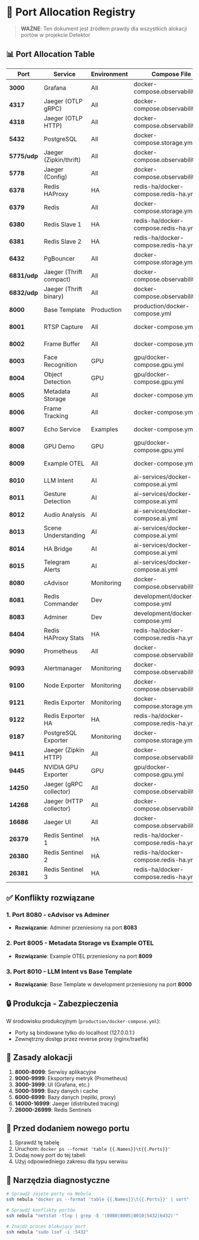 # 🔌 Port Allocation Registry

> **WAŻNE**: Ten dokument jest źródłem prawdy dla wszystkich alokacji portów w projekcie Detektor

## 📊 Port Allocation Table

| Port | Service | Environment | Compose File | Status |
|------|---------|-------------|--------------|--------|
| **3000** | Grafana | All | docker-compose.observability.yml | ✅ Active |
| **4317** | Jaeger (OTLP gRPC) | All | docker-compose.observability.yml | ✅ Active |
| **4318** | Jaeger (OTLP HTTP) | All | docker-compose.observability.yml | ✅ Active |
| **5432** | PostgreSQL | All | docker-compose.storage.yml | ✅ Active |
| **5775/udp** | Jaeger (Zipkin/thrift) | All | docker-compose.observability.yml | ✅ Active |
| **5778** | Jaeger (Config) | All | docker-compose.observability.yml | ✅ Active |
| **6378** | Redis HAProxy | HA | redis-ha/docker-compose.redis-ha.yml | 🔄 Optional |
| **6379** | Redis | All | docker-compose.storage.yml | ✅ Active |
| **6380** | Redis Slave 1 | HA | redis-ha/docker-compose.redis-ha.yml | 🔄 Optional |
| **6381** | Redis Slave 2 | HA | redis-ha/docker-compose.redis-ha.yml | 🔄 Optional |
| **6432** | PgBouncer | All | docker-compose.storage.yml | ✅ Active |
| **6831/udp** | Jaeger (Thrift compact) | All | docker-compose.observability.yml | ✅ Active |
| **6832/udp** | Jaeger (Thrift binary) | All | docker-compose.observability.yml | ✅ Active |
| **8000** | Base Template | Production | production/docker-compose.yml | ✅ Active |
| **8001** | RTSP Capture | All | docker-compose.yml | ✅ Active |
| **8002** | Frame Buffer | All | docker-compose.yml | ✅ Active |
| **8003** | Face Recognition | GPU | gpu/docker-compose.gpu.yml | 🔄 Optional |
| **8004** | Object Detection | GPU | gpu/docker-compose.gpu.yml | 🔄 Optional |
| **8005** | Metadata Storage | All | docker-compose.yml | ✅ Active |
| **8006** | Frame Tracking | All | docker-compose.yml | ✅ Active |
| **8007** | Echo Service | Examples | docker-compose.yml | 🔄 Optional |
| **8008** | GPU Demo | GPU | gpu/docker-compose.gpu.yml | 🔄 Optional |
| **8009** | Example OTEL | All | docker-compose.yml | ✅ Active |
| **8010** | LLM Intent | AI | ai-services/docker-compose.ai.yml | 🔄 Optional |
| **8011** | Gesture Detection | AI | ai-services/docker-compose.ai.yml | 🔄 Optional |
| **8012** | Audio Analysis | AI | ai-services/docker-compose.ai.yml | 🔄 Optional |
| **8013** | Scene Understanding | AI | ai-services/docker-compose.ai.yml | 🔄 Optional |
| **8014** | HA Bridge | AI | ai-services/docker-compose.ai.yml | 🔄 Optional |
| **8015** | Telegram Alerts | AI | ai-services/docker-compose.ai.yml | 🔄 Optional |
| **8080** | cAdvisor | Monitoring | docker-compose.observability.yml | ✅ Active |
| **8081** | Redis Commander | Dev | development/docker-compose.yml | 🔧 Dev |
| **8083** | Adminer | Dev | development/docker-compose.yml | 🔧 Dev |
| **8404** | Redis HAProxy Stats | HA | redis-ha/docker-compose.redis-ha.yml | 🔄 Optional |
| **9090** | Prometheus | All | docker-compose.observability.yml | ✅ Active |
| **9093** | Alertmanager | Monitoring | docker-compose.observability.yml | 🔄 Optional |
| **9100** | Node Exporter | Monitoring | docker-compose.observability.yml | 🔄 Optional |
| **9121** | Redis Exporter | Monitoring | docker-compose.storage.yml | 🔄 Optional |
| **9122** | Redis Exporter HA | HA | redis-ha/docker-compose.redis-ha.yml | 🔄 Optional |
| **9187** | PostgreSQL Exporter | Monitoring | docker-compose.storage.yml | 🔄 Optional |
| **9411** | Jaeger (Zipkin HTTP) | All | docker-compose.observability.yml | ✅ Active |
| **9445** | NVIDIA GPU Exporter | GPU | gpu/docker-compose.gpu.yml | 🔄 Optional |
| **14250** | Jaeger (gRPC collector) | All | docker-compose.observability.yml | ✅ Active |
| **14268** | Jaeger (HTTP collector) | All | docker-compose.observability.yml | ✅ Active |
| **16686** | Jaeger UI | All | docker-compose.observability.yml | ✅ Active |
| **26379** | Redis Sentinel 1 | HA | redis-ha/docker-compose.redis-ha.yml | 🔄 Optional |
| **26380** | Redis Sentinel 2 | HA | redis-ha/docker-compose.redis-ha.yml | 🔄 Optional |
| **26381** | Redis Sentinel 3 | HA | redis-ha/docker-compose.redis-ha.yml | 🔄 Optional |

## ✅ Konflikty rozwiązane

### 1. **Port 8080** - cAdvisor vs Adminer
- **Rozwiązanie**: Adminer przeniesiony na port **8083**

### 2. **Port 8005** - Metadata Storage vs Example OTEL
- **Rozwiązanie**: Example OTEL przeniesiony na port **8009**

### 3. **Port 8010** - LLM Intent vs Base Template
- **Rozwiązanie**: Base Template w development przeniesiony na port **8000**

## 🔒 Produkcja - Zabezpieczenia

W środowisku produkcyjnym (`production/docker-compose.yml`):
- Porty są bindowane tylko do localhost (127.0.0.1:)
- Zewnętrzny dostęp przez reverse proxy (nginx/traefik)

## 📝 Zasady alokacji

1. **8000-8099**: Serwisy aplikacyjne
2. **9000-9999**: Eksportery metryk (Prometheus)
3. **3000-3999**: UI (Grafana, etc.)
4. **5000-5999**: Bazy danych i cache
5. **6000-6999**: Bazy danych (repliki, proxy)
6. **14000-16999**: Jaeger (distributed tracing)
7. **26000-26999**: Redis Sentinels

## 🚨 Przed dodaniem nowego portu

1. Sprawdź tę tabelę
2. Uruchom: `docker ps --format 'table {{.Names}}\t{{.Ports}}'`
3. Dodaj nowy port do tej tabeli
4. Użyj odpowiedniego zakresu dla typu serwisu

## 🔧 Narzędzia diagnostyczne

```bash
# Sprawdź zajęte porty na Nebula
ssh nebula "docker ps --format 'table {{.Names}}\t{{.Ports}}' | sort"

# Sprawdź konflikty portów
ssh nebula "netstat -tlnp | grep -E '(8080|8005|8010|5432|6432)'"

# Znajdź proces blokujący port
ssh nebula "sudo lsof -i :5432"
```
